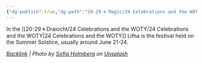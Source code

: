 ```yaml
---
{"dg-publish":true,"dg-path":"20-29 🌀 Magic/24 Celebrations and the WOTY/Litha.md","dg-permalink":"woty-litha","permalink":"/woty-litha/","title":"Litha","noteIcon":"","created":"2023-09-04T19:57","updated":"2023-09-03T10:50:54.577-04:00"}
---
```




In the [[20-29 🌀 Draíocht/24 Celebrations and the WOTY/24 Celebrations and the WOTY\|24 Celebrations and the WOTY]] Litha is the festival held on the Summer Solstice, usually around June 21-24.





*[Backlink](https://unsplash.com/photos/HIZxRw5vPpY) | Photo by [Sofia Holmberg](https://unsplash.com/@pladdermf?utm_source=Obsidian%20Image%20Inserter%20Plugin&utm_medium=referral) on [Unsplash](https://unsplash.com/?utm_source=Obsidian%20Image%20Inserter%20Plugin&utm_medium=referral)*
